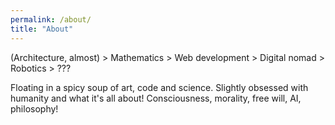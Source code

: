 ```yaml
---
permalink: /about/
title: "About"
---
```


(Architecture, almost) > Mathematics > Web development > Digital nomad > Robotics > ???

Floating in a spicy soup of art, code and science. Slightly obsessed with humanity and what it's all about! Consciousness, morality, free will, AI, philosophy!

